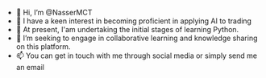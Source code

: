 - 👋 Hi, I’m @NasserMCT
- 👀 I have a keen interest in becoming proficient in applying AI to trading
- 🌱 At present, I'am undertaking the initial stages of learning Python.
- 💞️ I’m seeking to engage in collaborative learning and knowledge sharing on this platform.
- 📫 You can get in touch with me through social media or simply send me an email

<!---
NasserMCT/NasserMCT is a ✨ special ✨ repository because its `README.md` (this file) appears on your GitHub profile.
You can click the Preview link to take a look at your changes.
--->
